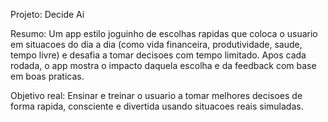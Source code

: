 Projeto: Decide Ai 

Resumo:
Um app estilo joguinho de escolhas rapidas que coloca o usuario em situacoes do dia a dia (como vida financeira, produtividade, saude, tempo livre) e desafia a tomar decisoes com tempo limitado. Apos cada rodada, o app mostra o impacto daquela escolha e da feedback com base em boas
praticas.

Objetivo real:
Ensinar e treinar o usuario a tomar melhores decisoes de forma rapida, consciente e divertida usando situacoes reais simuladas.

